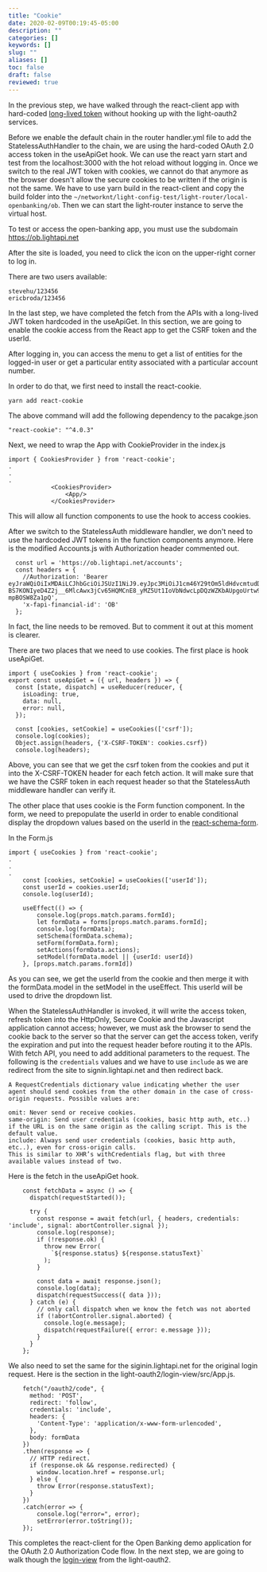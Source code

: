 ```yaml
---
title: "Cookie"
date: 2020-02-09T00:19:45-05:00
description: ""
categories: []
keywords: []
slug: ""
aliases: []
toc: false
draft: false
reviewed: true
---
```


In the previous step, we have walked through the react-client app with hard-coded [long-lived token][] without hooking up with the light-oauth2 services. 

Before we enable the default chain in the router handler.yml file to add the StatelessAuthHandler to the chain, we are using the hard-coded OAuth 2.0 access token in the useApiGet hook. We can use the react yarn start and test from the localhost:3000 with the hot reload without logging in. Once we switch to the real JWT token with cookies, we cannot do that anymore as the browser doesn't allow the secure cookies to be written if the origin is not the same. We have to use yarn build in the react-client and copy the build folder into the 
`~/networknt/light-config-test/light-router/local-openbanking/ob`. Then we can start the light-router instance to serve the virtual host. 

To test or access the open-banking app, you must use the subdomain https://ob.lightapi.net

After the site is loaded, you need to click the icon on the upper-right corner to log in. 

There are two users available: 

```
stevehu/123456
ericbroda/123456
```

In the last step, we have completed the fetch from the APIs with a long-lived JWT token hardcoded in the useApiGet. In this section, we are going to enable the cookie access from the React app to get the CSRF token and the userId. 

After logging in, you can access the menu to get a list of entities for the logged-in user or get a particular entity associated with a particular account number.

In order to do that, we first need to install the react-cookie. 

```
yarn add react-cookie
```

The above command will add the following dependency to the pacakge.json

```
"react-cookie": "^4.0.3"
```

Next, we need to wrap the App with CookieProvider in the index.js

```
import { CookiesProvider } from 'react-cookie';
.
.
.
            <CookiesProvider>
                <App/>
            </CookiesProvider> 
```

This will allow all function components to use the hook to access cookies. 

After we switch to the StatelessAuth middleware handler, we don't need to use the hardcoded JWT tokens in the function components anymore. Here is the modified Accounts.js with Authorization header commented out. 

```
  const url = 'https://ob.lightapi.net/accounts';
  const headers = {
    //Authorization: 'Bearer eyJraWQiOiIxMDAiLCJhbGciOiJSUzI1NiJ9.eyJpc3MiOiJ1cm46Y29tOm5ldHdvcmtudDpvYXV0aDI6djEiLCJhdWQiOiJ1cm46Y29tLm5ldHdvcmtudCIsImV4cCI6MTg5MTcwNDgyNiwianRpIjoiUWttZHRFeE53dDNqemlGSlBtWmFQQSIsImlhdCI6MTU3NjM0NDgyNiwibmJmIjoxNTc2MzQ0NzA2LCJ2ZXJzaW9uIjoiMS4wIiwidXNlcl9pZCI6InN0ZXZlaHUiLCJ1c2VyX3R5cGUiOiJDVVNUT01FUiIsImNsaWVudF9pZCI6ImY3ZDQyMzQ4LWM2NDctNGVmYi1hNTJkLTRjNTc4NzQyMWU3MiIsInNjb3BlIjpbImFjY291bnRzIl19.nqtuQSeeiltEWjXWrdzNrRkKtnqxlO7SUhCMVKzf9zRC0QU4SbdUR99Vbl4MiiTAQR0MxkE5s-BS7KONIyeD4Z2j__6MlcAwx3jCv65HQMCnE8_yMZ5Ut1IoVbNdwcLpDQzWZKbAUpgoUrtw9l_y7zPcyFIHIn0pxo8IiE84ctgfRa1lVU6yjQ8YuTwk5lJmojUToJNeRqXGx73xslrTlXXqF7lLEcCe52cJjbl1oTwzhXIOFllQ85sjbRHWILHpqOKBgpDoQgLqj6Q6aTShlgIjVifbeCZiECamGDUwjXcvFK1mPYy7DWo0PuLJZ0Hy6KaLMP9yr-mpBOSW8Za1pQ',
    'x-fapi-financial-id': 'OB'
  };

```

In fact, the line needs to be removed. But to comment it out at this moment is clearer. 

There are two places that we need to use cookies. The first place is hook useApiGet.

```
import { useCookies } from 'react-cookie';
export const useApiGet = ({ url, headers }) => {
  const [state, dispatch] = useReducer(reducer, {
    isLoading: true,
    data: null,
    error: null,
  });

  const [cookies, setCookie] = useCookies(['csrf']);
  console.log(cookies);
  Object.assign(headers, {'X-CSRF-TOKEN': cookies.csrf})
  console.log(headers);

```

Above, you can see that we get the csrf token from the cookies and put it into the X-CSRF-TOKEN header for each fetch action. It will make sure that we have the CSRF token in each request header so that the StatelessAuth middleware handler can verify it. 

The other place that uses cookie is the Form function component. In the form, we need to prepopulate the userId in order to enable conditional display the dropdown values based on the userId in the [react-schema-form](https://github.com/networknt/react-schema-form). 


In the Form.js

```
import { useCookies } from 'react-cookie';
.
.
.
    const [cookies, setCookie] = useCookies(['userId']);
    const userId = cookies.userId;
    console.log(userId);

    useEffect(() => {
        console.log(props.match.params.formId);
        let formData = forms[props.match.params.formId];
        console.log(formData);
        setSchema(formData.schema);
        setForm(formData.form);
        setActions(formData.actions);
        setModel(formData.model || {userId: userId})
    }, [props.match.params.formId])

```

As you can see, we get the userId from the cookie and then merge it with the formData.model in the setModel in the useEffect. This userId will be used to drive the dropdown list. 


When the StatelessAuthHandler is invoked, it will write the access token, refresh token into the HttpOnly, Secure Cookie and the Javascript application cannot access; however, we must ask the browser to send the cookie back to the server so that the server can get the access token, verify the expiration and put into the request header before routing it to the APIs. With fetch API, you need to add additional parameters to the request. The following is the `credentials` values and we have to use `include` as we are redirect from the site to signin.lightapi.net and then redirect back. 

```
A RequestCredentials dictionary value indicating whether the user agent should send cookies from the other domain in the case of cross-origin requests. Possible values are:

omit: Never send or receive cookies.
same-origin: Send user credentials (cookies, basic http auth, etc..) if the URL is on the same origin as the calling script. This is the default value.
include: Always send user credentials (cookies, basic http auth, etc..), even for cross-origin calls.
This is similar to XHR’s withCredentials flag, but with three available values instead of two.
```

Here is the fetch in the useApiGet hook.

```
    const fetchData = async () => {
      dispatch(requestStarted());

      try {
        const response = await fetch(url, { headers, credentials: 'include', signal: abortController.signal });
        console.log(response);
        if (!response.ok) {
          throw new Error(
            `${response.status} ${response.statusText}`
          );
        }

        const data = await response.json();
        console.log(data);
        dispatch(requestSuccess({ data }));  
      } catch (e) {
        // only call dispatch when we know the fetch was not aborted
        if (!abortController.signal.aborted) {
          console.log(e.message);
          dispatch(requestFailure({ error: e.message }));
        }        
      }
    };

```

We also need to set the same for the siginin.lightapi.net for the original login request. Here is the section in the light-oauth2/login-view/src/App.js. 


```
    fetch("/oauth2/code", {
      method: 'POST',
      redirect: 'follow',
      credentials: 'include',
      headers: {
        'Content-Type': 'application/x-www-form-urlencoded',
      },
      body: formData
    })
    .then(response => {
      // HTTP redirect.
      if (response.ok && response.redirected) {
        window.location.href = response.url;
      } else {
        throw Error(response.statusText);
      }
    })
    .catch(error => {
        console.log("error=", error);
        setError(error.toString());
    });

```

This completes the react-client for the Open Banking demo application for the OAuth 2.0 Authorization Code flow. In the next step, we are going to walk though the [login-view][] from the light-oauth2. 


[long-lived token]: /tutorial/open-banking/client/long-live/
[login-view]: /tutorial/open-banking/client/login-view/

